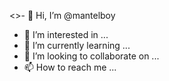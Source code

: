 <>- 👋 Hi, I’m @mantelboy
- 👀 I’m interested in ...
- 🌱 I’m currently learning ...
- 💞️ I’m looking to collaborate on ...
- 📫 How to reach me ...

<!---
mantelboy/mantelboy is a ✨ special ✨ repository because its `README.md` (this file) appears on your GitHub profile.
You can click the Preview link to take a look at your changes.
--->
